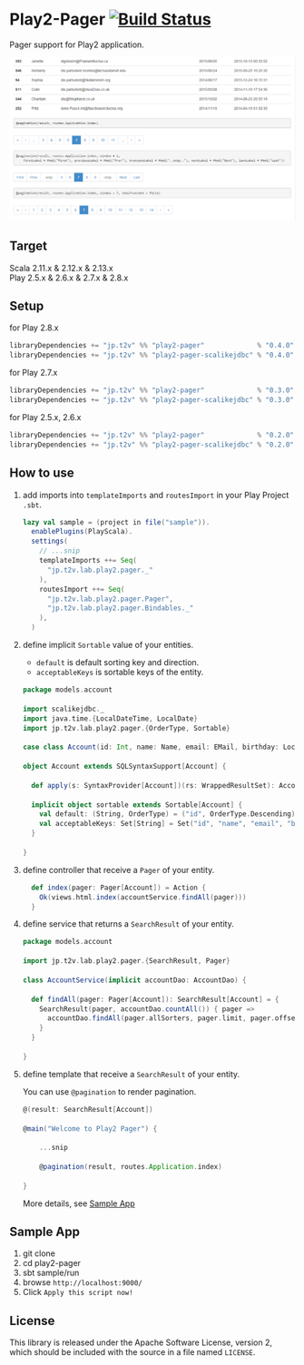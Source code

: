 Play2-Pager [![Build Status](https://travis-ci.org/gakuzzzz/play2-pager.svg)](https://travis-ci.org/gakuzzzz/play2-pager)
=================================

Pager support for Play2 application.

![sample app screenshot](doc/img/play2-pager-sample-ss.png?raw=true)


## Target

Scala 2.11.x & 2.12.x & 2.13.x  
Play 2.5.x & 2.6.x & 2.7.x & 2.8.x

## Setup

for Play 2.8.x

```scala
libraryDependencies += "jp.t2v" %% "play2-pager"             % "0.4.0"
libraryDependencies += "jp.t2v" %% "play2-pager-scalikejdbc" % "0.4.0" // optional. it is useful when you use scalikejdbc.
```

for Play 2.7.x

```scala
libraryDependencies += "jp.t2v" %% "play2-pager"             % "0.3.0"
libraryDependencies += "jp.t2v" %% "play2-pager-scalikejdbc" % "0.3.0" // optional. it is useful when you use scalikejdbc.
```

for Play 2.5.x, 2.6.x

```scala
libraryDependencies += "jp.t2v" %% "play2-pager"             % "0.2.0"
libraryDependencies += "jp.t2v" %% "play2-pager-scalikejdbc" % "0.2.0" // optional. it is useful when you use scalikejdbc.
```

## How to use

1. add imports into `templateImports` and `routesImport` in your Play Project `.sbt`.

    ```scala
    lazy val sample = (project in file("sample")).
      enablePlugins(PlayScala).
      settings(
        // ...snip
        templateImports ++= Seq(
          "jp.t2v.lab.play2.pager._"
        ),
        routesImport ++= Seq(
          "jp.t2v.lab.play2.pager.Pager",
          "jp.t2v.lab.play2.pager.Bindables._"
        ),
      )
    ```

1. define implicit `Sortable` value of your entities.

    * `default` is default sorting key and direction.
    * `acceptableKeys` is sortable keys of the entity.

    ```scala
    package models.account
    
    import scalikejdbc._
    import java.time.{LocalDateTime, LocalDate}
    import jp.t2v.lab.play2.pager.{OrderType, Sortable}
    
    case class Account(id: Int, name: Name, email: EMail, birthday: LocalDate, createdAt: LocalDateTime)
    
    object Account extends SQLSyntaxSupport[Account] {
    
      def apply(s: SyntaxProvider[Account])(rs: WrappedResultSet): Account = autoConstruct(rs, s)
    
      implicit object sortable extends Sortable[Account] {
        val default: (String, OrderType) = ("id", OrderType.Descending)
        val acceptableKeys: Set[String] = Set("id", "name", "email", "birthday", "createdAt")
      }
    
    }
    ```

1. define controller that receive a `Pager` of your entity.

    ```scala
      def index(pager: Pager[Account]) = Action {
        Ok(views.html.index(accountService.findAll(pager)))
      }
    ```

1. define service that returns a `SearchResult` of your entity.

    ```scala
    package models.account
    
    import jp.t2v.lab.play2.pager.{SearchResult, Pager}
    
    class AccountService(implicit accountDao: AccountDao) {
    
      def findAll(pager: Pager[Account]): SearchResult[Account] = {
        SearchResult(pager, accountDao.countAll()) { pager =>
          accountDao.findAll(pager.allSorters, pager.limit, pager.offset)
        }
      }
    
    }
    ```

1. define template that receive a `SearchResult` of your entity.

    You can use `@pagination` to render pagination.

    ```scala
    @(result: SearchResult[Account])
    
    @main("Welcome to Play2 Pager") {
    
        ...snip
    
        @pagination(result, routes.Application.index)
    
    }
    ```

    More details, see [Sample App](sample)

## Sample App

1. git clone
1. cd play2-pager
1. sbt sample/run
1. browse `http://localhost:9000/`
1. Click `Apply this script now!`


## License

This library is released under the Apache Software License, version 2,
which should be included with the source in a file named `LICENSE`.
